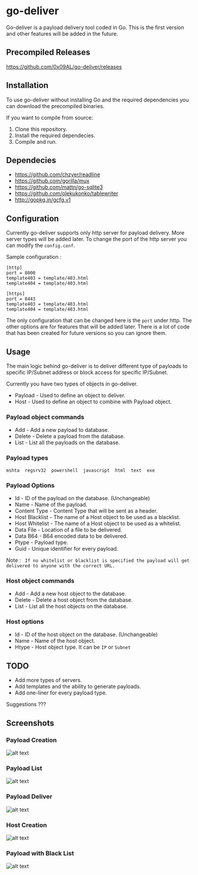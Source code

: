 # go-deliver

Go-deliver is a payload delivery tool coded in Go. This is the first version and other features will be added in the future.

## Precompiled Releases
https://github.com/0x09AL/go-deliver/releases

## Installation
To use go-deliver without installing Go and the required dependencies you can download the precompiled binaries. 

If you want to compile from source:

1) Clone this repository.
2) Install the required dependecies.
3) Compile and run.

## Dependecies
* https://github.com/chzyer/readline
* https://github.com/gorilla/mux
* https://github.com/mattn/go-sqlite3
* https://github.com/olekukonko/tablewriter
* http://gopkg.in/gcfg.v1

## Configuration
Currently go-deliver supports only http server for payload delivery. More server types will be added later.
To change the port of the http server you can modify the ```config.conf```.

Sample configuration :

```
[http]
port = 8000
template403 = template/403.html
template404 = template/403.html

[https]
port = 8443
template403 = template/403.html
template404 = template/403.html
```
The only configuration that can be changed here is the ```port``` under http. The other options are for features that will be added later.
There is a lot of code that has been created for future versions so you can ignore them.

## Usage
The main logic behind go-deliver is to deliver different type of payloads to specific IP/Subnet address or block access for specific IP/Subnet.

Currently you have two types of objects in go-deliver.
* Payload - Used to define an object to deliver.
* Host - Used to define an object to combine with Payload object.

### Payload object commands
* Add - Add a new payload to database.
* Delete - Delete a payload from the database.
* List - List all the payloads on the database.

### Payload types
```mshta  regsrv32  powershell  javascript  html  text  exe```

### Payload Options
* Id - ID of the payload on the database. (Unchangeable)
* Name - Name of the payload.
* Content Type - Content Type that will be sent as a header.
* Host Blacklist - The name of a Host object to be used as a blacklist.
* Host Whitelist - The name of a Host object to be used as a whitelist.
* Data File - Location of a file to be delivered.
* Data B64 - B64 encoded data to be delivered.
* Ptype - Payload type.
* Guid - Unique identifier for every payload.

Note : ``` If no whitelist or blacklist is specified the payload will get delivered to anyone with the correct URL.```

### Host object commands
* Add - Add a new host object to the database.
* Delete - Delete a host object from the database.
* List - List all the host objects on the database.

### Host options
* Id - ID of the host object on the database. (Unchangeable)
* Name - Name of the host object.
* Htype - Host object type. It can be ```IP``` or ```Subnet```

## TODO
* Add more types of servers.
* Add templates and the ability to generate payloads.
* Add one-liner for every payload type.

Suggestions ???

## Screenshots
### Payload Creation

![alt text](https://raw.githubusercontent.com/0x09AL/go-deliver/master/screenshot/payload_creation.png "Payload Creation")

### Payload List

![alt text](https://raw.githubusercontent.com/0x09AL/go-deliver/master/screenshot/payload_list.png "Payload List")

### Payload Deliver

![alt text](https://raw.githubusercontent.com/0x09AL/go-deliver/master/screenshot/payload_deliver.png "Payload Deliver")

### Host Creation

![alt text](https://raw.githubusercontent.com/0x09AL/go-deliver/master/screenshot/host_creation.png "Payload List")

### Payload with Black List

![alt text](https://raw.githubusercontent.com/0x09AL/go-deliver/master/screenshot/blacklist_example.png "Black List Example")

